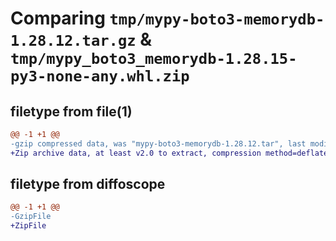 # Comparing `tmp/mypy-boto3-memorydb-1.28.12.tar.gz` & `tmp/mypy_boto3_memorydb-1.28.15-py3-none-any.whl.zip`

## filetype from file(1)

```diff
@@ -1 +1 @@
-gzip compressed data, was "mypy-boto3-memorydb-1.28.12.tar", last modified: Thu Jul 27 05:35:02 2023, max compression
+Zip archive data, at least v2.0 to extract, compression method=deflate
```

## filetype from diffoscope

```diff
@@ -1 +1 @@
-GzipFile
+ZipFile
```

